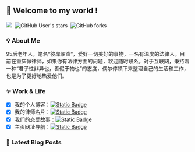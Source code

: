 ## 📌 Welcome to my world !

![](https://komarev.com/ghpvc/?username=LawyerLu&color=40c463)&nbsp; ![GitHub User's stars](https://img.shields.io/github/stars/LawyerLu) &nbsp;![GitHub forks](https://img.shields.io/github/forks/LawyerLu/ONEBLOG) 

### 💡 About Me

95后老年人，笔名“彼岸临窗”，爱好一切美好的事物，一名有温度的法律人。目前在重庆做律师，如果你有法律方面的问题，欢迎随时联系。对于互联网，秉持着一种“君子性非异也，善假于物也”的态度，偶尔停顿下来整理自己的生活和工作，也是为了更好地热爱他们。

###  ✨ Work & Life

- [x] 我的个人博客：<a href="https://oneblog.me" target="_blank"><img alt="Static Badge" src="https://img.shields.io/badge/oneblog.me-%E5%8D%9A%E5%AE%A2-blue"></a>
- [x] 我的律师名片：<a href="https://luziyang.cn" target="_blank"><img alt="Static Badge" src="https://img.shields.io/badge/luziyang.cn-%E5%BE%8B%E5%B8%88-ef6726"></a>
- [x] 我们的恋爱故事：<a href="https://bypic.cn" target="_blank"><img alt="Static Badge" src="https://img.shields.io/badge/bypic.cn-%E6%83%85%E4%BE%A3%E6%97%A5%E5%BF%97-e35ca6"></a>
- [x] 主页网址导航：<a href="https://coolnav.com" target="_blank"><img alt="Static Badge" src="https://img.shields.io/badge/coolnav.com-%E9%85%B7%E5%AF%BC%E8%88%AA-267fef"></a>

### 📙 Latest Blog Posts



